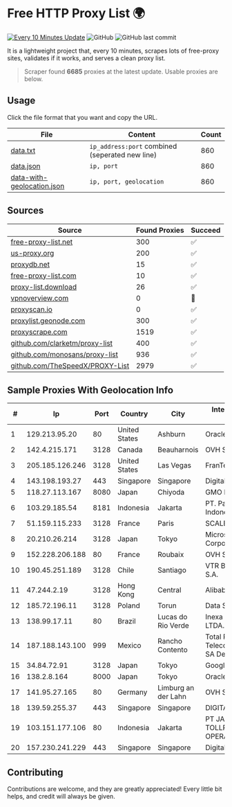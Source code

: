 
# Free HTTP Proxy List 🌍

[![Every 10 Minutes Update](https://github.com/mertguvencli/http-proxy-list/actions/workflows/main.yml/badge.svg?branch=main)](https://github.com/mertguvencli/http-proxy-list/actions/workflows/main.yml)
![GitHub](https://img.shields.io/github/license/mertguvencli/http-proxy-list)
![GitHub last commit](https://img.shields.io/github/last-commit/mertguvencli/http-proxy-list)

It is a lightweight project that, every 10 minutes, scrapes lots of free-proxy sites, validates if it works, and serves a clean proxy list.


> Scraper found **6685** proxies at the latest update. Usable proxies are below.

## Usage

Click the file format that you want and copy the URL.


|File|Content|Count|
|----|-------|-----|
|[data.txt](https://raw.githubusercontent.com/mertguvencli/http-proxy-list/main/proxy-list/data.txt)|`ip_address:port` combined (seperated new line)|860|
|[data.json](https://raw.githubusercontent.com/mertguvencli/http-proxy-list/main/proxy-list/data.json)|`ip, port`|860|
|[data-with-geolocation.json](https://raw.githubusercontent.com/mertguvencli/http-proxy-list/main/proxy-list/data-with-geolocation.json)|`ip, port, geolocation`|860|

## Sources

|Source|Found Proxies|Succeed|
|------|-------------|-------|
|[free-proxy-list.net](https://free-proxy-list.net)|300|✅|
|[us-proxy.org](https://www.us-proxy.org)|200|✅|
|[proxydb.net](http://proxydb.net)|15|✅|
|[free-proxy-list.com](https://free-proxy-list.com/?page=&port=&type%5B%5D=http&type%5B%5D=https&up_time=0&search=Search)|10|✅|
|[proxy-list.download](https://www.proxy-list.download/HTTP)|26|✅|
|[vpnoverview.com](https://vpnoverview.com/privacy/anonymous-browsing/free-proxy-servers)|0|🚫|
|[proxyscan.io](https://www.proxyscan.io)|0|✅|
|[proxylist.geonode.com](https://proxylist.geonode.com/api/proxy-list?limit=300&page=1&sort_by=lastChecked&sort_type=desc&protocols=http,https)|300|✅|
|[proxyscrape.com](https://api.proxyscrape.com/v2/?request=displayproxies&protocol=http&timeout=10000&country=all&ssl=all&anonymity=all)|1519|✅|
|[github.com/clarketm/proxy-list](https://raw.githubusercontent.com/clarketm/proxy-list/master/proxy-list-raw.txt)|400|✅|
|[github.com/monosans/proxy-list](https://raw.githubusercontent.com/monosans/proxy-list/main/proxies/http.txt)|936|✅|
|[github.com/TheSpeedX/PROXY-List](https://raw.githubusercontent.com/TheSpeedX/PROXY-List/master/http.txt)|2979|✅|


## Sample Proxies With Geolocation Info

|#|Ip|Port|Country|City|Internet Service Provider|
|-|--|----|-------|----|-------------------------|
|1|129.213.95.20|80|United States|Ashburn|Oracle Corporation|
|2|142.4.215.171|3128|Canada|Beauharnois|OVH SAS|
|3|205.185.126.246|3128|United States|Las Vegas|FranTech Solutions|
|4|143.198.193.27|443|Singapore|Singapore|DigitalOcean, LLC|
|5|118.27.113.167|8080|Japan|Chiyoda|GMO Internet, Inc.|
|6|103.29.185.54|8181|Indonesia|Jakarta|PT. Pascal Indonesia|
|7|51.159.115.233|3128|France|Paris|SCALEWAY|
|8|20.210.26.214|3128|Japan|Tokyo|Microsoft Corporation|
|9|152.228.206.188|80|France|Roubaix|OVH SAS|
|10|190.45.251.189|3128|Chile|Santiago|VTR BANDA ANCHA S.A.|
|11|47.244.2.19|3128|Hong Kong|Central|Alibaba.com LLC|
|12|185.72.196.11|3128|Poland|Torun|Data Space|
|13|138.99.17.11|80|Brazil|Lucas do Rio Verde|Inexa Tecnologia LTDA.|
|14|187.188.143.100|999|Mexico|Rancho Contento|Total Play Telecomunicaciones SA De CV|
|15|34.84.72.91|3128|Japan|Tokyo|Google LLC|
|16|138.2.8.164|8000|Japan|Tokyo|Oracle Corporation|
|17|141.95.27.165|80|Germany|Limburg an der Lahn|OVH SAS|
|18|139.59.255.37|443|Singapore|Singapore|DIGITALOCEAN|
|19|103.151.177.106|80|Indonesia|Jakarta|PT JASAMARGA TOLLROAD OPERATOR|
|20|157.230.241.229|443|Singapore|Singapore|DigitalOcean, LLC|



## Contributing

Contributions are welcome, and they are greatly appreciated! Every
little bit helps, and credit will always be given.

